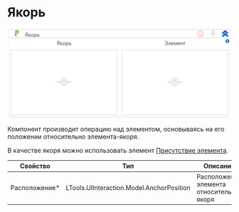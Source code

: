 # Якорь

![](<../../../.gitbook/assets/image (546).png>)

Компонент производит операцию над элементом, основываясь на его положении относительно элемента-якоря.

В качестве якоря можно использовать элемент [Присутствие элемента](https://docs.primo-rpa.ru/primo-rpa/g_elements/el_basic/els_uiinteraction/el_exists).

| Свойство       | Тип                                       | Описание                                 |
| -------------- | ----------------------------------------- | ---------------------------------------- |
| Расположение\* | LTools.UIInteraction.Model.AnchorPosition | Расположение элемента относительно якоря |
